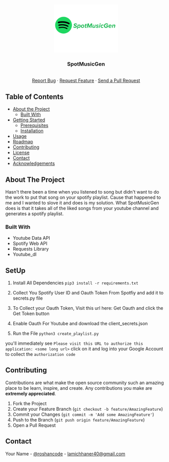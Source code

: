 <br />
<p align="center">
  <a href="https://github.com/roshanlam/ReadMeTemplate/">
    <img src="./logo.png" alt="Logo" width="200" height="150">
  </a>

  <h3 align="center">SpotMusicGen</h3>

  <p align="center">

  <br />
   <a href="https://github.com/roshanlam/SpotMusicGen/issues">Report Bug</a>
    ·
   <a href="https://github.com/roshanlam/SpotMusicGen/issues">Request Feature</a>
    ·
   <a href="https://github.com/roshanlam/SpotMusicGen/pulls">Send a Pull Request</a>
  </p>
</p>



<!-- TABLE OF CONTENTS -->
## Table of Contents

* [About the Project](#about-the-project)
  * [Built With](#built-with)
* [Getting Started](#getting-started)
  * [Prerequisites](#prerequisites)
  * [Installation](#installation)
* [Usage](#usage)
* [Roadmap](#roadmap)
* [Contributing](#contributing)
* [License](#license)
* [Contact](#contact)
* [Acknowledgements](#acknowledgements)



<!-- ABOUT THE PROJECT -->
## About The Project

Hasn't there been a time when you listened to song but didn't want to do the work to put that song on your spotify playlist. Cause that happened to me and I wanted to slove it and does is my solution. What SpotMusicGen does is that it takes all of the liked songs from your youtube channel and generates a spotify playlist.


### Built With
* Youtube Data API 
* Spotify Web API
* Requests Library 
* Youtube_dl 


## SetUp

1. Install All Dependencies
   `pip3 install -r requirements.txt`
   
2. Collect You Spotify User ID and Oauth Token From Spotfiy and add it to secrets.py file

3. To Collect your Oauth Token, Visit this url here: Get Oauth and click the Get Token button

4. Enable Oauth For Youtube and download the client_secrets.json

5. Run the File
    `python3 create_playlist.py`

you'll immediately see `Please visit this URL to authorize this application: <some long url>`
click on it and log into your Google Account to collect the `authorization code`


## Contributing

Contributions are what make the open source community such an amazing place to be learn, inspire, and create. Any contributions you make are **extremely appreciated**.

1. Fork the Project
2. Create your Feature Branch (`git checkout -b feature/AmazingFeature`)
3. Commit your Changes (`git commit -m 'Add some AmazingFeature'`)
4. Push to the Branch (`git push origin feature/AmazingFeature`)
5. Open a Pull Request


## Contact

Your Name - [@roshancode](https://twitter.com/roshancode) - lamichhaner40@gmail.com
